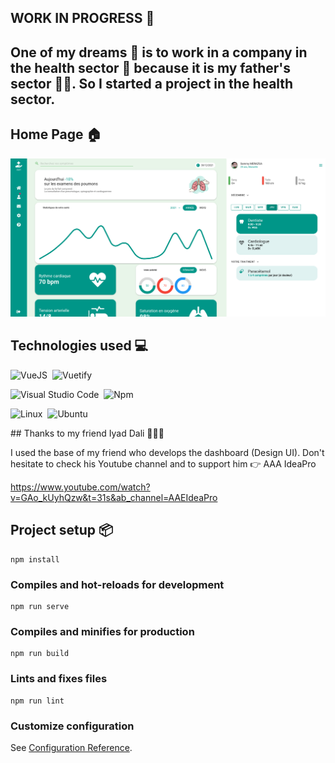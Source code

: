 ## WORK IN PROGRESS 💪 ##

## One of my dreams 💭 is to work in a company in the health sector 🏥 because it is my father's sector 🧑‍⚕️. So I started a project in the health sector.

## Home Page 🏠

![alt text](./src/assets/Screens/HomePage.png)

## Technologies used 💻

![VueJS](https://img.shields.io/badge/-vuejs-05122A?style=flat&logo=vue.js)&nbsp;
![Vuetify](https://img.shields.io/badge/-vuetify-05122A?style=flat&logo=vuetify)&nbsp;

![Visual Studio Code](https://img.shields.io/badge/-Visual%20Studio%20Code-05122A?style=flat&logo=visual-studio-code&logoColor=007ACC)&nbsp;
![Npm](https://img.shields.io/badge/-npm-05122A?style=flat&logo=npm)&nbsp;

![Linux](https://img.shields.io/badge/-Linux-05122A?style=flat&logo=linux&logoColor=white)&nbsp;
![Ubuntu](https://img.shields.io/badge/-ubuntu-05122A?style=flat&logo=ubuntu)&nbsp;


## Thanks to my friend Iyad Dali 🙏🇩🇿

I used the base of my friend who develops the dashboard (Design UI). Don't hesitate to check his Youtube channel and to support him 👉 AAA IdeaPro

https://www.youtube.com/watch?v=GAo_kUyhQzw&t=31s&ab_channel=AAEIdeaPro
## Project setup 📦
```
npm install
```

### Compiles and hot-reloads for development
```
npm run serve
```

### Compiles and minifies for production
```
npm run build
```

### Lints and fixes files
```
npm run lint
```

### Customize configuration
See [Configuration Reference](https://cli.vuejs.org/config/).
